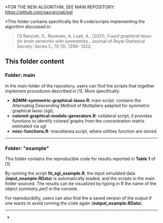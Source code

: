 *FOR THE NEW ALGORITHM, SEE MAIN REPOSITORY: https://github.com/savranciati/sgl

*This folder contains specifically the R code/scripts implementing the algorithm discussed in:

> [1] Ranciati, S., Roverato, A. Luati, A., (2021), *Fused graphical lasso for brain networks with symmetries.*, Journal of Royal Statistical Society: Series C, 70 (5), 1299- 1322;

## This folder content
### Folder: main
In the main folder of the repository, users can find the scripts that together implement procedures described in [1].
More specifically:

- **ADMM-symmetric-graphical-lasso.R**: main script, contains the Alternating Descending Method of Multipliers adapted for symmetric graphical lasso (*sgl*);
- **colored-graphical-models-generators.R**: collateral script, it provides functions to identify colored graphs from the concentration matrix estimated via *sgl*
- **misc-functions.R**: miscellanea script, where utilities function are stored.

---

### Folder: "example"
This folder contains the reproducible code for results reported in **Table 1** of [1].

By running the script **fit_sgl_example.R**, the input simulated data (**input_example.RData**) is automatically loaded, and the scripts in the main folder sourced. The results can be visualized by typing in R the name of the object *summary_perf* in the console.

For reproduciblity, users can also find the a saved version of the output if one wants to avoid running the code again (**output_example.RData**).

---
* 
